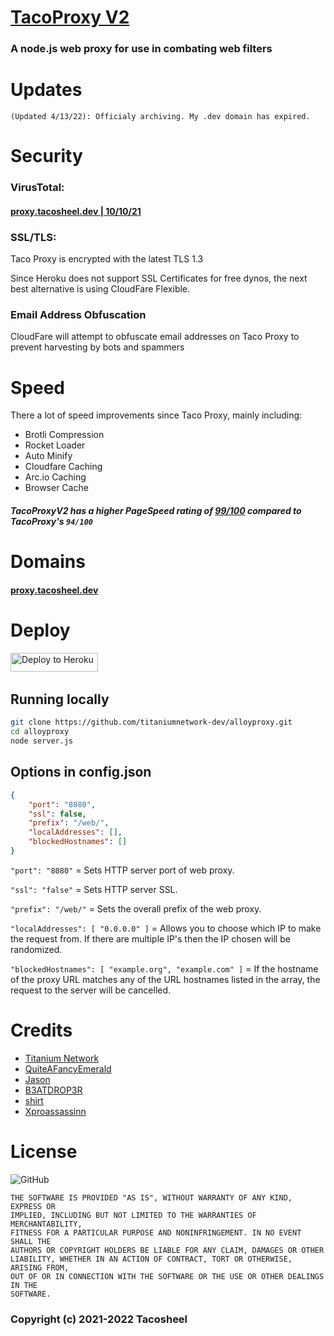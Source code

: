 # [TacoProxy V2](https://proxy.tacosheel.dev)
### A node.js web proxy for use in combating web filters

# Updates
```
(Updated 4/13/22): Officialy archiving. My .dev domain has expired.
```
# Security
### VirusTotal:
#### [proxy.tacosheel.dev | 10/10/21](https://www.virustotal.com/gui/url/a0be55c705daaa5481d52e897327813e46847a73b372bb83f2e3e769e87f4c99)

### SSL/TLS:
Taco Proxy is encrypted with the latest TLS 1.3

Since Heroku does not support SSL Certificates for free dynos, the next best alternative is using CloudFare Flexible.

### Email Address Obfuscation
CloudFare will attempt to obfuscate email addresses on Taco Proxy to prevent harvesting by bots and spammers

# Speed
There a lot of speed improvements since Taco Proxy, mainly including:

- Brotli Compression
- Rocket Loader
- Auto Minify
- Cloudfare Caching
- Arc.io Caching
- Browser Cache

##### TacoProxyV2 has a higher PageSpeed rating of [99/100](https://developers.google.com/speed/pagespeed/insights/?url=https%3A%2F%2Fbeta.tacosheel.dev%2F&tab=desktop) compared to TacoProxy's `94/100`

# Domains
#### [proxy.tacosheel.dev](https://proxy.tacosheel.dev)

# Deploy
<a href="https://heroku.com/deploy?template=https://github.com/urmomlol980034/urmomlol69" title="Deploy to Heroku"><img alt="Deploy to Heroku" src="https://www.herokucdn.com/deploy/button.svg" width="140" height="30"><img></a>
&nbsp;

## Running locally

```sh
git clone https://github.com/titaniumnetwork-dev/alloyproxy.git
cd alloyproxy
node server.js
```

## Options in config.json
```json
{
    "port": "8080",
    "ssl": false,
    "prefix": "/web/",
    "localAddresses": [],
    "blockedHostnames": []
}
```

`"port": "8080"` = Sets HTTP server port of web proxy.

`"ssl": "false"` = Sets HTTP server SSL.

`"prefix": "/web/"` = Sets the overall prefix of the web proxy.

`"localAddresses": [ "0.0.0.0" ]` = Allows you to choose which IP to make the request from. If there are multiple IP's then the IP chosen will be randomized.

`"blockedHostnames": [ "example.org", "example.com" ]` = If the hostname of the proxy URL matches any of the URL hostnames listed in the array, the request to the server will be cancelled.

# Credits
- [Titanium Network](https://github.com/titaniumnetwork-dev)
- [QuiteAFancyEmerald](https://github.com/QuiteAFancyEmerald)
- [Jason](https://github.com/caracal-js)
- [B3ATDROP3R](https://github.com/B3ATDROP3R)
- [shirt](https://github.com/shirt-dev)
- [Xproassassinn](https://github.com/Xproassassinn)

# License 
![GitHub](https://img.shields.io/github/license/Tacosheel/TacoProxyV2?style=for-the-badge)
```
THE SOFTWARE IS PROVIDED "AS IS", WITHOUT WARRANTY OF ANY KIND, EXPRESS OR
IMPLIED, INCLUDING BUT NOT LIMITED TO THE WARRANTIES OF MERCHANTABILITY,
FITNESS FOR A PARTICULAR PURPOSE AND NONINFRINGEMENT. IN NO EVENT SHALL THE
AUTHORS OR COPYRIGHT HOLDERS BE LIABLE FOR ANY CLAIM, DAMAGES OR OTHER
LIABILITY, WHETHER IN AN ACTION OF CONTRACT, TORT OR OTHERWISE, ARISING FROM,
OUT OF OR IN CONNECTION WITH THE SOFTWARE OR THE USE OR OTHER DEALINGS IN THE
SOFTWARE.
```
### Copyright (c) 2021-2022 Tacosheel

